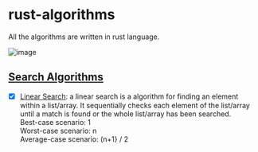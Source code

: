 # rust-algorithms

All the algorithms are written in rust language.

![image](https://user-images.githubusercontent.com/90622203/161422154-07fa8ff9-372a-41a8-95f3-d31e12391ee8.png)


## [Search Algorithms](./src/searching)

- [x] [Linear Search](./src/searching/linear_search.rs): a linear search is a algorithm for finding an element within a list/array. It sequentially checks each element of the list/array until a match is found or the whole list/array has been searched.                                                                                                        
     Best-case scenario: 1                                                   
     Worst-case scenario: n                                                   
     Average-case scenario: (n+1} / 2                                                   
